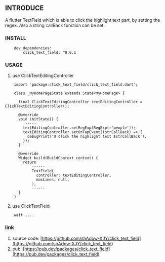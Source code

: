 ## INTRODUCE

 A flutter TextField which is able to click the highlight text part, by setting the regex.
 Also a string callBack function can be set.

### INSTALL

```
    dev_dependencies:
        click_text_field: ^0.0.1
```

### USAGE

1. use ClickTextEditingController
```
    import 'package:click_text_field/click_text_field.dart';
    
    class _MyHomePageState extends State<MyHomePage> {
    
      final ClickTextEditingController textEditingController = ClickTextEditingController();
    
      @override
      void initState() {
        ······
        textEditingController.setRegExp(RegExp(r'people'));
        textEditingController.setOnTapEvent((strCallBack) => {
          debugPrint('U click the highlight text $strCallBack'),
        });
      }
    
      @override
      Widget build(BuildContext context) {
        return 
            ······
            TextField(
              controller: textEditingController,
              maxLines: null,
            ),
            ······
      }
    }

```
2. use ClickTextField
```
    wait .... 
```
### link
1. source code: [https://github.com/shAdow-XJY/click_text_field](https://github.com/shAdow-XJY/click_text_field)
2. pub: [https://pub.dev/packages/click_text_field](https://pub.dev/packages/click_text_field)